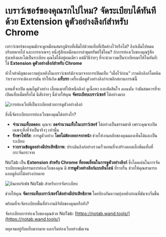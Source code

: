 # เบราว์เซอร์ของคุณรกไปไหม? จัดระเบียบได้ทันทีด้วย Extension ดูตัวอย่างลิงก์สำหรับ Chrome

เบราว์เซอร์ของคุณมักจะดูเหมือนสมรภูมิรบที่เต็มไปด้วยแท็บที่เปิดค้างไว้หรือไม่? ลิงก์เต็มไปหมด บริบทหายไป และการหาเพจๆ หนึ่งรู้สึกเหมือนการล่าขุมทรัพย์ใช่ไหม? ถ้าการท่องเว็บของคุณรู้สึกยุ่งเหยิงและไม่เป็นระเบียบ คุณไม่ได้อยู่คนเดียว แต่มีวิธีง่ายๆ ที่จะนำความเป็นระเบียบมาให้ในทันที: ใช้ **Extension ดูตัวอย่างลิงก์สำหรับ Chrome**

หัวใจสำคัญของความยุ่งเหยิงในเบราว์เซอร์มักจะมาจากการเปิดแท็บ "เผื่อไว้ก่อน" เราคลิกลิงก์โดยคิดว่าเราอาจจะต้องการมัน ทำให้เกิด **แท็บรก** เครื่องมือดูตัวอย่างลิงก์จะพลิกสถานการณ์นี้

แทนที่จะเปิด คุณก็ดูตัวอย่าง เลื่อนเมาส์ไปเหนือลิงก์ ดูเนื้อหา และตัดสินใจ *ตอนนั้น* ว่ามันสมควรที่จะเปิดแท็บเต็มหรือไม่ นิสัยง่ายๆ นี้ช่วยให้คุณ **จัดระเบียบเบราว์เซอร์** ได้อย่างมาก

![การท่องเว็บที่เป็นระเบียบด้วยการดูตัวอย่างลิงก์](images/notab1.png)

สิ่งนี้จัดระเบียบการท่องเว็บของคุณได้อย่างไร?
*   **จำนวนแท็บลดลง:** คุณจะ **ลดจำนวนแท็บในเบราว์เซอร์** ได้อย่างเป็นธรรมชาติ เพราะคุณจะเปิดเฉพาะสิ่งที่จำเป็นจริงๆ เท่านั้น
*   **รักษาโฟกัส:** การดูตัวอย่าง **โดยไม่ต้องออกจากหน้า** ช่วยให้งานหลักของคุณมองเห็นได้และเป็นระเบียบ
*   **รวบรวมข้อมูลอย่างมีประสิทธิภาพ:** ประเมินลิงก์อย่างรวดเร็วแทนที่จะสร้างคอลเล็กชันแท็บที่กระจัดกระจาย

NoTab เป็น **Extension สำหรับ Chrome ที่ยอดเยี่ยมในการดูตัวอย่างลิงก์** ซึ่งโดดเด่นในการจัดระเบียบพฤติกรรมการท่องเว็บของคุณ มี **การดูตัวอย่างลิงก์แบบอินไลน์** ที่ราบรื่น ช่วยให้คุณสามารถแอบดูลิงก์ได้อย่างง่ายดาย

![อินเทอร์เฟซ NoTab สำหรับการจัดระเบียบ](images/notab2.png)

ช่วยให้คุณ **จัดการแท็บเบราว์เซอร์ได้อย่างมีประสิทธิภาพ** โดยป้องกันความยุ่งเหยิงก่อนที่มันจะเริ่มขึ้น

พร้อมที่จะจัดระเบียบพื้นที่ทำงานดิจิทัลของคุณหรือยัง?

จัดระเบียบการท่องเว็บของคุณด้วย NoTab: [https://notab.wand.tools/](https://notab.wand.tools/)

หยุดจมอยู่กับแท็บมากมาย และเริ่มท่องเว็บอย่างชัดเจน
